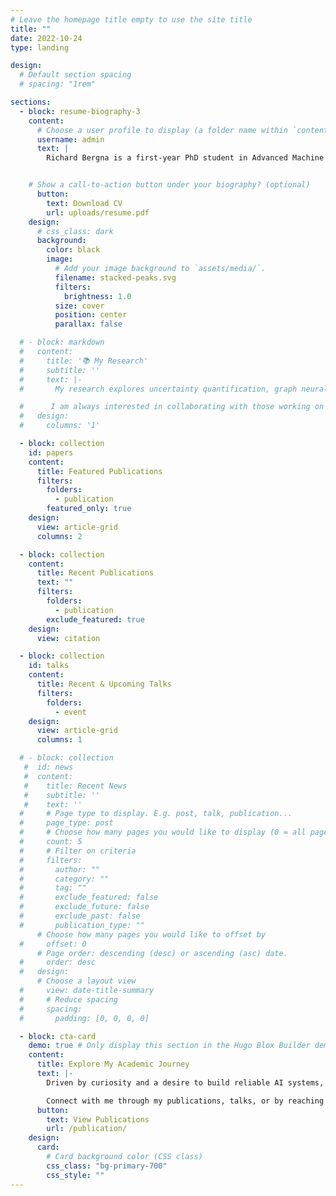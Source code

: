 ```yaml
---
# Leave the homepage title empty to use the site title
title: ""
date: 2022-10-24
type: landing

design:
  # Default section spacing
  # spacing: "1rem"

sections: 
  - block: resume-biography-3
    content:
      # Choose a user profile to display (a folder name within `content/authors/`)
      username: admin
      text: |
        Richard Bergna is a first-year PhD student in Advanced Machine Learning at the Cambridge Computentional and Biological Learning Group (CBL), under the supervision of Prof. Jose Miguel Hernandez-Lobato and Prof. Pietro Liò. His research focuses on uncertainty quantification in machine learning, with applications in decision-making under uncertainty, Gaussian processes, graph neural networks, and reinforcement learning. Previously, he completed his MPhil in Machine Learning and Machine Intelligence at Cambridge and graduated with first-class honors from the University of Bristol in Engineering Mathematics.


    # Show a call-to-action button under your biography? (optional)
      button:
        text: Download CV
        url: uploads/resume.pdf
    design:
      # css_class: dark
      background:
        color: black
        image:
          # Add your image background to `assets/media/`.
          filename: stacked-peaks.svg
          filters:
            brightness: 1.0
          size: cover
          position: center
          parallax: false

  # - block: markdown
  #   content:
  #     title: '📚 My Research'
  #     subtitle: ''
  #     text: |-
  #       My research explores uncertainty quantification, graph neural networks, and probabilistic methods, with applications in decision-making systems and robust machine learning models. I aim to develop tools that enable more interpretable and trustworthy AI, especially in high-stakes areas like healthcare, finance, and autonomous systems.

  #      I am always interested in collaborating with those working on innovative approaches to machine learning and AI. Feel free to reach out if you share similar interests or have a project in mind!
  #   design:
  #     columns: '1'

  - block: collection
    id: papers
    content:
      title: Featured Publications
      filters:
        folders:
          - publication
        featured_only: true
    design:
      view: article-grid
      columns: 2

  - block: collection
    content:
      title: Recent Publications
      text: ""
      filters:
        folders:
          - publication
        exclude_featured: true
    design:
      view: citation

  - block: collection
    id: talks
    content:
      title: Recent & Upcoming Talks
      filters:
        folders:
          - event
    design:
      view: article-grid
      columns: 1

  # - block: collection
   #  id: news
   #  content:
   #    title: Recent News
   #    subtitle: ''
   #    text: ''
  #     # Page type to display. E.g. post, talk, publication...
  #     page_type: post
  #     # Choose how many pages you would like to display (0 = all pages)
  #     count: 5
  #     # Filter on criteria
  #     filters:
  #       author: ""
  #       category: ""
  #       tag: ""
  #       exclude_featured: false
  #       exclude_future: false
  #       exclude_past: false
  #       publication_type: ""
      # Choose how many pages you would like to offset by
  #     offset: 0
      # Page order: descending (desc) or ascending (asc) date.
  #     order: desc
  #   design:
      # Choose a layout view
  #     view: date-title-summary
  #     # Reduce spacing
  #     spacing:
  #       padding: [0, 0, 0, 0]

  - block: cta-card
    demo: true # Only display this section in the Hugo Blox Builder demo site
    content:
      title: Explore My Academic Journey
      text: |-
        Driven by curiosity and a desire to build reliable AI systems, I am committed to advancing the frontiers of machine learning through research in probabilistic models, uncertainty quantification, and interpretable AI.

        Connect with me through my publications, talks, or by reaching out directly!
      button:
        text: View Publications
        url: /publication/
    design:
      card:
        # Card background color (CSS class)
        css_class: "bg-primary-700"
        css_style: ""
---
```

